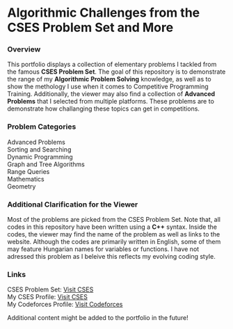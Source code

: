 # Algorithmic Challenges from the CSES Problem Set and More

### Overview

This portfolio displays a collection of elementary problems I tackled from the famous **CSES Problem Set**. The goal of this repository is to demonstrate
the range of my **Algorithmic Problem Solving** knowledge, as well as to show the methology I use when it comes to Competitive Programming Training.
Additionally, the viewer may also find a collection of **Advanced Problems** that I selected from multiple platforms. These problems are to demonstrate how challanging
these topics can get in competitions.

### Problem Categories

Advanced Problems  
Sorting and Searching  
Dynamic Programming  
Graph and Tree Algorithms  
Range Queries  
Mathematics    
Geometry   

### Additional Clarification for the Viewer

Most of the problems are picked from the CSES Problem Set. Note that, all codes in this repository have been written using a ******C++****** syntax.
Inside the codes, the viewer may find the name of the problem as well as links to the website. Although the codes are primarily written in English, some
of them may feature Hungarian names for variables or functions. I have not adressed this problem as I beleive this reflects my evolving coding style.

### Links

CSES Problem Set: [Visit CSES](https://cses.fi/problemset/)  
My CSES Profile: [Visit CSES](https://cses.fi/user/163133)  
My Codeforces Profile: [Visit Codeforces](https://codeforces.com/profile/Vkrisztian)   

Additional content might be added to the portfolio in the future!
